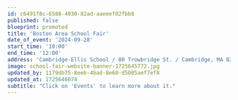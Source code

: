 ```yaml
---
id: c6491f8c-6588-4930-82ad-aaeeef02fbb8
published: false
blueprint: promoted
title: 'Boston Area School Fair'
date_of_event: '2024-09-28'
start_time: '10:00'
end_time: '12:00'
address: 'Cambridge-Ellis School / 80 Trowbridge St. / Cambridge, MA 02138'
image: school-fair-website-banner-1725645772.jpg
updated_by: 1179db75-8eeb-4bad-8e60-d5005aef7ef8
updated_at: 1725646074
subtitle: "Click on 'Events' to learn more about it."
---
```


